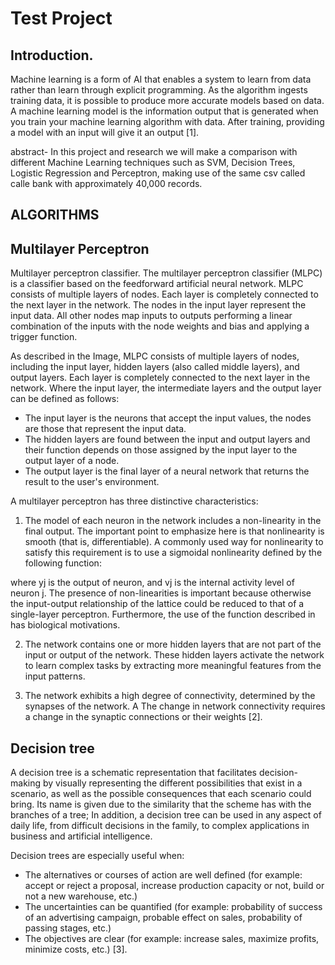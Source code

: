 # Test Project

## Introduction.
Machine learning is a form of AI that enables a system to learn from data rather than learn through explicit programming.
As the algorithm ingests training data, it is possible to produce more accurate models based on data. 
A machine learning model is the information output that is generated when you train your machine learning algorithm with data. 
After training, providing a model with an input will give it an output [1].

abstract- In this project and research we will make a comparison with different Machine Learning 
techniques such as SVM, Decision Trees, Logistic Regression and Perceptron, making use of
the same csv called calle bank with approximately 40,000 records.

## ALGORITHMS
## Multilayer Perceptron

Multilayer perceptron classifier. The multilayer perceptron classifier (MLPC) is a classifier based on the
feedforward artificial neural network. MLPC consists of multiple layers of nodes. Each layer is completely connected to the next layer in the network. 
The nodes in the input layer represent the input data. All other nodes map inputs to outputs performing a linear combination of the inputs with the node 
weights and bias and applying a trigger function.

As described in the Image, MLPC consists of multiple layers of nodes, including the input layer, hidden layers (also called middle layers), and output layers. 
Each layer is completely connected to the next layer in the network. Where the input layer, the intermediate layers and the output layer can be defined as follows:

* The input layer is the neurons that accept the input values, the nodes are those that represent the input data.
* The hidden layers are found between the input and output layers and their function depends on those assigned by the input layer to the output layer of a node.
* The output layer is the final layer of a neural network that returns the result to the user's environment.



A multilayer perceptron has three distinctive characteristics:

1. The model of each neuron in the network includes a non-linearity in the final output. The important point to emphasize here is that nonlinearity 
is smooth (that is, differentiable). A commonly used way for nonlinearity to satisfy this requirement is to use a sigmoidal nonlinearity defined by the following function:

where yj is the output of neuron, and vj is the internal activity level of neuron j. The presence of non-linearities is important because otherwise the 
input-output relationship of the lattice could be reduced to that of a single-layer perceptron. Furthermore, the use of the function described in has biological motivations.

2. The network contains one or more hidden layers that are not part of the input or output of the network. These hidden layers activate
the network to learn complex tasks by extracting more meaningful features from the input patterns.

3. The network exhibits a high degree of connectivity, determined by the synapses of the network. A
The change in network connectivity requires a change in the synaptic connections or their weights [2].

## Decision tree

A decision tree is a schematic representation that facilitates decision-making by visually representing the different possibilities that exist in a scenario, 
as well as the possible consequences that each scenario could bring. Its name is given due to the similarity that the scheme has with the branches of a tree;
In addition, a decision tree can be used in any aspect of daily life, from difficult decisions in the family, to complex applications in business and artificial intelligence.

Decision trees are especially useful when:
* The alternatives or courses of action are well defined (for example: accept or reject a proposal, increase production capacity or not, build or not a new warehouse, etc.)
* The uncertainties can be quantified (for example: probability of success of an advertising campaign, probable effect on sales, probability of passing stages, etc.)
* The objectives are clear (for example: increase sales, maximize profits, minimize costs, etc.) [3].

